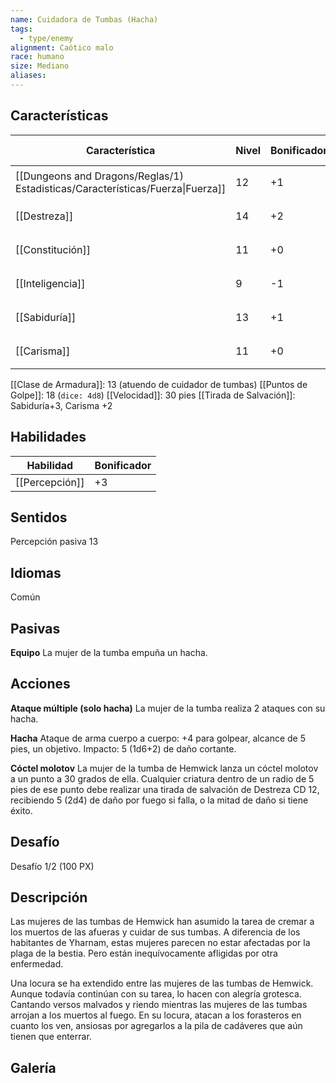 ```yaml
---
name: Cuidadora de Tumbas (Hacha)
tags:
  - type/enemy
alignment: Caótico malo
race: humano
size: Mediano
aliases:
---
```


## Características

| Característica                                                                 | Nivel | Bonificador | Lanzar dado      |
| ------------------------------------------------------------------------------ | ----- | ----------- | ---------------- |
| [[Dungeons and Dragons/Reglas/1) Estadisticas/Características/Fuerza\|Fuerza]] | 12    | +1          | `dice: 1d20 + 0` |
| [[Destreza]]                                                                   | 14    | +2          | `dice: 1d20 + 0` |
| [[Constitución]]                                                               | 11    | +0          | `dice: 1d20 + 0` |
| [[Inteligencia]]                                                               | 9     | -1          | `dice: 1d20 + 0` |
| [[Sabiduría]]                                                                  | 13    | +1          | `dice: 1d20 + 0` |
| [[Carisma]]                                                                    | 11    | +0          | `dice: 1d20 + 0` |

[[Clase de Armadura]]: 13 (atuendo de cuidador de tumbas)
[[Puntos de Golpe]]: 18 (`dice: 4d8`)
[[Velocidad]]: 30 pies
[[Tirada de Salvación]]: Sabiduría+3, Carisma +2

## Habilidades

| Habilidad      | Bonificador |
| -------------- | ----------- |
| [[Percepción]] | +3          |

## Sentidos

Percepción pasiva 13

## Idiomas

Común

## Pasivas

**Equipo**
La mujer de la tumba empuña un hacha.

## Acciones

**Ataque múltiple (solo hacha)**
La mujer de la tumba realiza 2  ataques con su hacha.

**Hacha**
Ataque de arma cuerpo a cuerpo: +4 para golpear, alcance de 5 pies, un objetivo. 
Impacto: 5 (1d6+2) de daño cortante.

**Cóctel molotov**
La mujer de la tumba de Hemwick lanza un cóctel molotov a un punto a 30 grados de ella. Cualquier criatura dentro de un radio de 5 pies de ese punto debe realizar una tirada de salvación de Destreza CD 12, recibiendo 5 (2d4) de daño por fuego si falla, o la mitad de daño si tiene éxito.

## Desafío

Desafío 1/2 (100 PX)

## Descripción

Las mujeres de las tumbas de Hemwick han asumido la tarea de cremar a los muertos de las afueras y cuidar de sus tumbas. A diferencia de los habitantes de Yharnam, estas mujeres parecen no estar afectadas por la plaga de la bestia. Pero están inequívocamente afligidas por otra enfermedad.

Una locura se ha extendido entre las mujeres de las tumbas de Hemwick. Aunque todavía continúan con su tarea, lo hacen con alegría grotesca. Cantando versos malvados y riendo mientras las mujeres de las tumbas arrojan a los muertos al fuego. En su locura, atacan a los forasteros en cuanto los ven, ansiosas por agregarlos a la pila de cadáveres que aún tienen que enterrar.

## Galería

